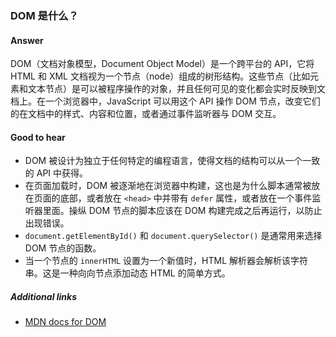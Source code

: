 ### DOM 是什么？

#### Answer

DOM（文档对象模型，Document Object Model）是一个跨平台的 API，它将 HTML 和 XML 文档视为一个节点（node）组成的树形结构。这些节点（比如元素和文本节点）是可以被程序操作的对象，并且任何可见的变化都会实时反映到文档上。在一个浏览器中，JavaScript 可以用这个 API 操作 DOM 节点，改变它们的在文档中的样式、内容和位置，或者通过事件监听器与 DOM 交互。

#### Good to hear

* DOM 被设计为独立于任何特定的编程语言，使得文档的结构可以从一个一致的 API 中获得。
* 在页面加载时，DOM 被逐渐地在浏览器中构建，这也是为什么脚本通常被放在页面的底部，或者放在 `<head>` 中并带有 `defer` 属性，或者放在一个事件监听器里面。操纵 DOM 节点的脚本应该在 DOM 构建完成之后再运行，以防止出现错误。
* `document.getElementById()` 和 `document.querySelector()` 是通常用来选择 DOM 节点的函数。
* 当一个节点的 `innerHTML` 设置为一个新值时，HTML 解析器会解析该字符串。这是一种向向节点添加动态 HTML 的简单方式。

##### Additional links

* [MDN docs for DOM](https://developer.mozilla.org/en-US/docs/DOM)

<!-- tags: (html,javascript) -->

<!-- expertise: (1) -->
